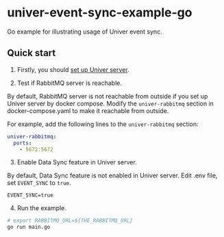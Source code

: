 # univer-event-sync-example-go
Go example for illustrating usage of Univer event sync.

## Quick start

1. Firstly, you should [set up Univer server](https://univer.ai/guides/sheet/server/docker#quick-start).

2. Test if RabbitMQ server is reachable.

By default, RabbitMQ server is not reachable from outside if you set up Univer server by docker compose. Modify the `univer-rabbitmq` section in docker-compose.yaml to make it reachable from outside.

For example, add the following lines to the `univer-rabbitmq` section:

```yaml
univer-rabbitmq:
  ports:
    - 5672:5672
```

3. Enable Data Sync feature in Univer server.

By default, Data Sync feature is not enabled in Univer server.
Edit .env file, set `EVENT_SYNC` to `true`.
```
EVENT_SYNC=true
```

4. Run the example.


```bash
# export RABBITMQ_URL=${THE_RABBITMQ_URL}
go run main.go
```

